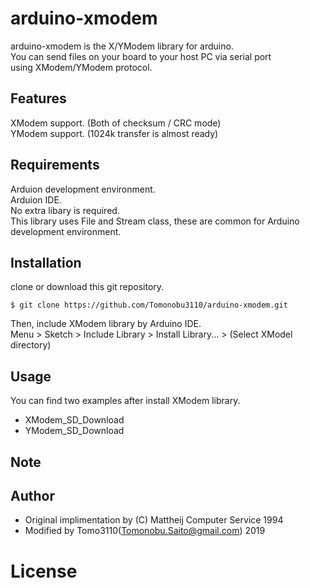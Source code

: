 # arduino-xmodem

arduino-xmodem is the X/YModem library for arduino.  
You can send files on your board to your host PC via serial port  
using XModem/YModem protocol.  

## Features

XModem support. (Both of checksum / CRC mode)  
YModem support. (1024k transfer is almost ready)  

## Requirements

Arduion development environment.  
Arduion IDE.  
No extra libary is required.  
This library uses File and Stream class, these are common for Arduino development environment.  

## Installation

clone or download this git repository.
```
$ git clone https://github.com/Tomonobu3110/arduino-xmodem.git
```
Then, include XModem library by Arduino IDE.  
Menu > Sketch > Include Library > Install Library... > (Select XModel directory)  

## Usage

You can find two examples after install XModem library.  
* XModem_SD_Download
* YModem_SD_Download

## Note

## Author

* Original implimentation by (C) Mattheij Computer Service 1994  
* Modified by Tomo3110(Tomonobu.Saito@gmail.com) 2019  

# License
